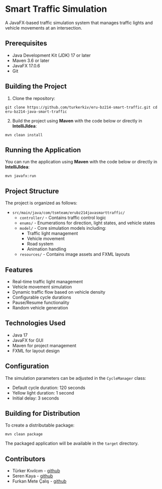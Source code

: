 # Smart Traffic Simulation

A JavaFX-based traffic simulation system that manages traffic lights and vehicle movements at an intersection.

## Prerequisites

- Java Development Kit (JDK) 17 or later
- Maven 3.6 or later
- JavaFX 17.0.6
- Git

## Building the Project

1. Clone the repository:

```
git clone https://github.com/turkerkiv/eru-bz214-smart-traffic.git cd eru-bz214-java-smart-traffic
```

2. Build the project using **Maven** with the code below or directly in **IntelliJIdea**:

```
mvn clean install
```

## Running the Application

You can run the application using **Maven** with the code below or directly in **IntelliJIdea**:

```
mvn javafx:run
```

## Project Structure

The project is organized as follows:

- `src/main/java/com/tsmteam/erubz214javasmarttraffic/`
  - `controller/` - Contains traffic control logic
  - `enums/` - Enumerations for direction, light states, and vehicle states
  - `model/` - Core simulation models including:
    - Traffic light management
    - Vehicle movement
    - Road system
    - Animation handling
  - `resources/` - Contains image assets and FXML layouts

## Features

- Real-time traffic light management
- Vehicle movement simulation
- Dynamic traffic flow based on vehicle density
- Configurable cycle durations
- Pause/Resume functionality
- Random vehicle generation

## Technologies Used

- Java 17
- JavaFX for GUI
- Maven for project management
- FXML for layout design

## Configuration

The simulation parameters can be adjusted in the `CycleManager` class:

- Default cycle duration: 120 seconds
- Yellow light duration: 1 second
- Initial delay: 3 seconds

## Building for Distribution

To create a distributable package:
```
mvn clean package
```
The packaged application will be available in the `target` directory.

## Contributors

- Türker Kıvılcım - [github](https://github.com/turkerkiv)
- Seren Kaya - [github](https://github.com/SerenK00)
- Furkan Mete Çalış - [github](https://github.com/metecalis)
